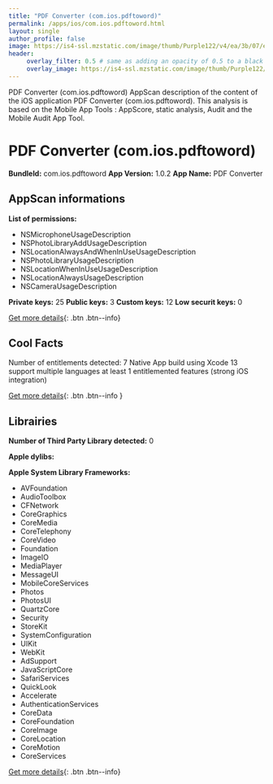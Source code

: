```yaml
---
title: "PDF Converter (com.ios.pdftoword)"
permalink: /apps/ios/com.ios.pdftoword.html
layout: single
author_profile: false
image: https://is4-ssl.mzstatic.com/image/thumb/Purple122/v4/ea/3b/07/ea3b074f-b7dd-a2b5-b478-f7ef5986a952/AppIcon-1x_U007emarketing-0-5-0-85-220.png/512x512bb.jpg
header: 
     overlay_filter: 0.5 # same as adding an opacity of 0.5 to a black background
     overlay_image: https://is4-ssl.mzstatic.com/image/thumb/Purple122/v4/ea/3b/07/ea3b074f-b7dd-a2b5-b478-f7ef5986a952/AppIcon-1x_U007emarketing-0-5-0-85-220.png/512x512bb.jpg
---
```

PDF Converter (com.ios.pdftoword) AppScan description of the content of the iOS application PDF Converter (com.ios.pdftoword). This analysis is based on the Mobile App Tools : AppScore, static analysis, Audit and the Mobile Audit App Tool.

# PDF Converter (com.ios.pdftoword)

**BundleId:** com.ios.pdftoword
**App Version:** 1.0.2
**App Name:** PDF Converter


## AppScan informations 

**List of permissions:** 
- NSMicrophoneUsageDescription
- NSPhotoLibraryAddUsageDescription
- NSLocationAlwaysAndWhenInUseUsageDescription
- NSPhotoLibraryUsageDescription
- NSLocationWhenInUseUsageDescription
- NSLocationAlwaysUsageDescription
- NSCameraUsageDescription
  
  
**Private keys:** 25
**Public keys:** 3
**Custom keys:** 12
**Low securit keys:** 0
  
[Get more details](/pricing.html){: .btn .btn--info}

## Cool Facts

Number of entitlements detected: 7
Native App
build using Xcode 13
support multiple languages
at least 1 entitlemented features (strong iOS integration)
  
[Get more details](/pricing.html){: .btn .btn--info }

## Librairies 
**Number of Third Party Library detected:** 0


**Apple dylibs:**


**Apple System Library Frameworks:**
- AVFoundation
- AudioToolbox
- CFNetwork
- CoreGraphics
- CoreMedia
- CoreTelephony
- CoreVideo
- Foundation
- ImageIO
- MediaPlayer
- MessageUI
- MobileCoreServices
- Photos
- PhotosUI
- QuartzCore
- Security
- StoreKit
- SystemConfiguration
- UIKit
- WebKit
- AdSupport
- JavaScriptCore
- SafariServices
- QuickLook
- Accelerate
- AuthenticationServices
- CoreData
- CoreFoundation
- CoreImage
- CoreLocation
- CoreMotion
- CoreServices


  
[Get more details](/pricing.html){: .btn .btn--info}

